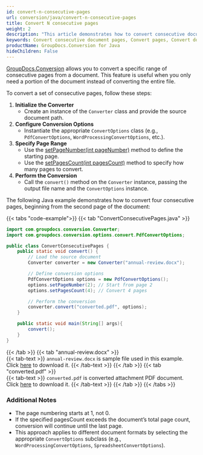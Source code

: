 ```yaml
---
id: convert-n-consecutive-pages
url: conversion/java/convert-n-consecutive-pages
title: Convert N consecutive pages
weight: 2
description: "This article demonstrates how to convert consecutive document pages using GroupDocs.Conversion for Java API."
keywords: Convert consecutive document pages, Convert pages, Convert document page
productName: GroupDocs.Conversion for Java
hideChildren: False
---
```

[GroupDocs.Conversion](https://products.groupdocs.com/conversion/java) allows you to convert a specific range of consecutive pages from a document. This feature is useful when you only need a portion of the document instead of converting the entire file.

To convert a set of consecutive pages, follow these steps:
 1. **Initialize the Converter**
    - Create an instance of the `Converter` class and provide the source document path.
 2. **Configure Conversion Options**
    - Instantiate the appropriate `ConvertOptions` class (e.g., `PdfConvertOptions`, `WordProcessingConvertOptions`, etc.).
 3. **Specify Page Range**
    - Use the [setPageNumber(int pageNumber)](https://reference.groupdocs.com/conversion/java/com.groupdocs.conversion.options.convert/commonconvertoptions/#setPageNumber-int-) method to define the starting page.
    - Use the [setPagesCount(int pagesCount)](https://reference.groupdocs.com/conversion/java/com.groupdocs.conversion.options.convert/commonconvertoptions/#setPagesCount-int-) method to specify how many pages to convert.
 4. **Perform the Conversion**
    - Call the `convert()` method on the `Converter` instance, passing the output file name and the `ConvertOptions` instance.

The following Java example demonstrates how to convert four consecutive pages, beginning from the second page of the document:

{{< tabs "code-example">}}
{{< tab "ConvertConsecutivePages.java" >}}  
```java
import com.groupdocs.conversion.Converter;
import com.groupdocs.conversion.options.convert.PdfConvertOptions;

public class ConvertConsecutivePages {
    public static void convert() {
        // Load the source document
        Converter converter = new Converter("annual-review.docx");

        // Define conversion options
        PdfConvertOptions options = new PdfConvertOptions();
        options.setPageNumber(2); // Start from page 2
        options.setPagesCount(4); // Convert 4 pages

        // Perform the conversion
        converter.convert("converted.pdf", options);
    }

    public static void main(String[] args){
        convert();
    }
}
```
{{< /tab >}}
{{< tab "annual-review.docx" >}}  
{{< tab-text >}}
`annual-review.docx` is sample file used in this example. Click [here](/conversion/java/_sample_files/developer-guide/converting-documents/convert-n-consecutive-pages/annual-review.docx) to download it.
{{< /tab-text >}}
{{< /tab >}}
{{< tab "converted.pdf" >}}  
{{< tab-text >}}
`converted.pdf` is converted attachment PDF document. Click [here](/conversion/java/_sample_files/developer-guide/converting-documents/convert-n-consecutive-pages/converted.pdf) to download it.
{{< /tab-text >}}
{{< /tab >}}
{{< /tabs >}}

### Additional Notes
- The page numbering starts at 1, not 0.
- If the specified pagesCount exceeds the document’s total page count, conversion will continue until the last page.
- This approach applies to different document formats by selecting the appropriate `ConvertOptions` subclass (e.g., `WordProcessingConvertOptions`, `SpreadsheetConvertOptions`).